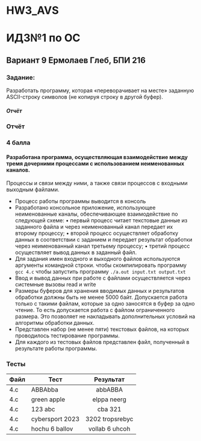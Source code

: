# HW3_AVS
# ИДЗ№1 по ОС
## Вариант 9 Ермолаев Глеб, БПИ 216
### Задание:  
Разработать программу, которая «переворачивает на месте» заданную ASCII-строку символов (не копируя строку в другой буфер).
##### Отчёт

### Отчёт

### 4 балла 
#### Разработана программа, осуществляющая взаимодействие между тремя дочерними процессами с использованием неименованных каналов.
Процессы и связи между ними, а также связи процессов с входными выходным файлами.
- Процесс работы программы выводится в консоль 
- Разработано консольное приложение, использующее неименованные каналы, обеспечивающее взаимодействие по следующей схеме:
• первый процесс читает текстовые данные из заданного файла 
и через неименованный канал передает их второму процессу;
• второй процесс осуществляет обработку данных в соответствии
с заданием и передает результат обработки через неименованный канал третьему процессу;
• третий процесс осуществляет вывод данных в заданный файл. 
-  Для задания имен входного и выходного файлов используются аргументы командной строки.
чтобы скомпилировать программу 
` gcc 4.c `
чтобы запустить программу 
`./a.out input.txt output.txt`
- Ввод и вывод данных при работе с файлами осуществляется через
системные вызовы read и write
-  Размеры буферов для хранения вводимых данных и результатов
обработки должны быть не менее 5000 байт. Допускается работа
только с такими файлам, которые за одно заносятся в буфер за
одно чтение. То есть допускается работа с файлом ограниченного
размера. Это позволяет не накладывать дополнительных условий
на алгоритмы обработки данных.
- Представлен набор (не менее пяти) текстовых файлов, на которых
проводилось тестирование программы.
- Для каждого из тестовых файлов представлен файл, полученный
в результате работы программы.

### Тесты

Файл | Тест           | Результат | 
-----------|----------------|:---------:|
4.c     | ABBAbba    | abbABBA | 
4.c     | green apple	   | elppa neerg | 
4.c     | 123 abc	  | cba 321 | 
4.c     | cybersport 2023	 | 3202 tropsrebyc |
4.с    | hochu 6 ballov	  | vollab 6 uhcoh | 




